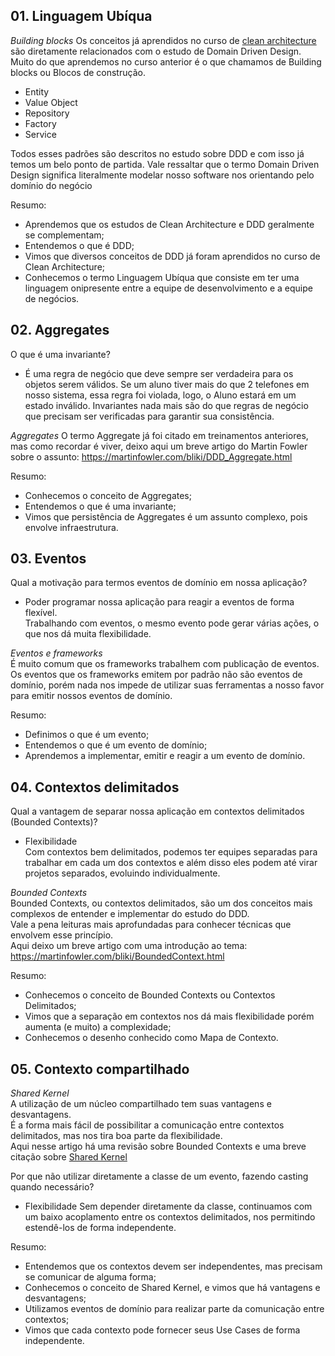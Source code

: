 ## 01. Linguagem Ubíqua

*Building blocks*
Os conceitos já aprendidos no curso de [clean architecture](https://github.com/priscilasanfer/clean-architecture-alura) são diretamente relacionados com o estudo de Domain Driven Design.
Muito do que aprendemos no curso anterior é o que chamamos de Building blocks ou Blocos de construção.

- Entity
- Value Object
- Repository
- Factory
- Service

Todos esses padrões são descritos no estudo sobre DDD e com isso já temos um belo ponto de partida.
Vale ressaltar que o termo Domain Driven Design significa literalmente modelar nosso software nos orientando pelo domínio do negócio

Resumo:
- Aprendemos que os estudos de Clean Architecture e DDD geralmente se complementam;
- Entendemos o que é DDD;
- Vimos que diversos conceitos de DDD já foram aprendidos no curso de Clean Architecture;
- Conhecemos o termo Linguagem Ubíqua que consiste em ter uma linguagem onipresente entre a equipe de desenvolvimento e a equipe de negócios.


## 02. Aggregates

O que é uma invariante?
- É uma regra de negócio que deve sempre ser verdadeira para os objetos serem válidos.
  Se um aluno tiver mais do que 2 telefones em nosso sistema, essa regra foi violada, logo, o Aluno estará em um estado inválido. 
  Invariantes nada mais são do que regras de negócio que precisam ser verificadas para garantir sua consistência.
  
*Aggregates*
O termo Aggregate já foi citado em treinamentos anteriores, mas como recordar é viver, deixo aqui um breve artigo do Martin Fowler sobre o assunto: https://martinfowler.com/bliki/DDD_Aggregate.html

Resumo:
- Conhecemos o conceito de Aggregates;
- Entendemos o que é uma invariante;
- Vimos que persistência de Aggregates é um assunto complexo, pois envolve infraestrutura.


## 03. Eventos

Qual a motivação para termos eventos de domínio em nossa aplicação?  
- Poder programar nossa aplicação para reagir a eventos de forma flexível.  
  Trabalhando com eventos, o mesmo evento pode gerar várias ações, o que nos dá muita flexibilidade.  
  
*Eventos e frameworks*  
É muito comum que os frameworks trabalhem com publicação de eventos.  
Os eventos que os frameworks emitem por padrão não são eventos de domínio, porém nada nos impede de utilizar suas ferramentas a nosso favor para emitir nossos eventos de domínio.  

Resumo:
- Definimos o que é um evento;
- Entendemos o que é um evento de domínio;
- Aprendemos a implementar, emitir e reagir a um evento de domínio.


## 04. Contextos delimitados

Qual a vantagem de separar nossa aplicação em contextos delimitados (Bounded Contexts)?  
- Flexibilidade  
  Com contextos bem delimitados, podemos ter equipes separadas para trabalhar em cada um dos contextos e além disso eles podem até virar projetos separados, evoluindo individualmente.  
  
*Bounded Contexts*  
Bounded Contexts, ou contextos delimitados, são um dos conceitos mais complexos de entender e implementar do estudo do DDD.  
Vale a pena leituras mais aprofundadas para conhecer técnicas que envolvem esse princípio.  
Aqui deixo um breve artigo com uma introdução ao tema: https://martinfowler.com/bliki/BoundedContext.html  

Resumo:
- Conhecemos o conceito de Bounded Contexts ou Contextos Delimitados;
- Vimos que a separação em contextos nos dá mais flexibilidade porém aumenta (e muito) a complexidade;
- Conhecemos o desenho conhecido como Mapa de Contexto.


## 05. Contexto compartilhado  

*Shared Kernel*  
A utilização de um núcleo compartilhado tem suas vantagens e desvantagens.  
É a forma mais fácil de possibilitar a comunicação entre contextos delimitados, mas nos tira boa parte da flexibilidade.  
Aqui nesse artigo há uma revisão sobre Bounded Contexts e uma breve citação sobre [Shared Kernel](http://www.fabriciorissetto.com/blog/ddd-bounded-context/)  

Por que não utilizar diretamente a classe de um evento, fazendo casting quando necessário?
- Flexibilidade
  Sem depender diretamente da classe, continuamos com um baixo acoplamento entre os contextos delimitados, nos permitindo estendê-los de forma independente.
  
Resumo:
- Entendemos que os contextos devem ser independentes, mas precisam se comunicar de alguma forma;
- Conhecemos o conceito de Shared Kernel, e vimos que há vantagens e desvantagens;
- Utilizamos eventos de domínio para realizar parte da comunicação entre contextos;
- Vimos que cada contexto pode fornecer seus Use Cases de forma independente.





